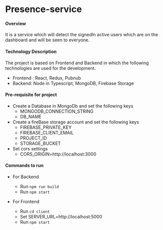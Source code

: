 # Presence-service

#### Overview

It is a service which will detect the signedIn active users which are on the dashboard and will be seen to everyone.

#### Technology Description

The project is based on Frontend and Backend in which the following technologies are used for the development.

- Frontend : React, Redux, Pubnub
- Backend: Node in Typescript, MongoDB, Firebase Storage

#### Pre-requisite for project

- Create a Database in MongoDb and set the following keys
  - MONGODB_CONNECTION_STRING
  - DB_NAME
- Create a fireBase storage account and set the following keys
  - FIREBASE_PRIVATE_KEY
  - FIREBASE_CLIENT_EMAIL
  - PROJECT_ID
  - STORAGE_BUCKET
- Set cors settings
  - CORS_ORIGIN=http://localhost:3000

#### Commands to run

- For Backend

  - Run `npm run build`
  - Run `npm start`

- For Frontend
  - Run `cd client`
  - Set SERVER_URL=http://localhost:5000
  - Run `npm start`

